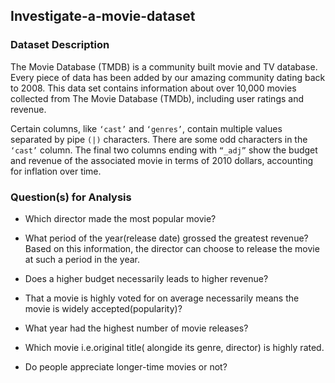 ## Investigate-a-movie-dataset

### Dataset Description
The Movie Database (TMDB) is a community built movie and TV database. Every piece of data has been added by our amazing community dating back to 2008. This data set contains information about over 10,000 movies collected from The Movie Database (TMDb), including user ratings and revenue.

Certain columns, like `‘cast’` and `‘genres’`, contain multiple values separated by pipe `(|)` characters.
There are some odd characters in the `‘cast’` column.
The final two columns ending with `“_adj”` show the budget and revenue of the associated movie in terms of 2010 dollars, accounting for inflation over time.

### Question(s) for Analysis
- Which director made the most popular movie?

- What period of the year(release date) grossed the greatest revenue? Based on this information, the director can choose to release the movie at such a period in the year.

- Does a higher budget necessarily leads to higher revenue?

- That a movie is highly voted for on average necessarily means the movie is widely accepted(popularity)?

- What year had the highest number of movie releases?

- Which movie i.e.original title( alongide its genre, director) is highly rated.

- Do people appreciate longer-time movies or not?
